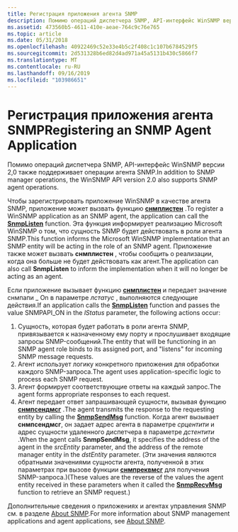 ```yaml
---
title: Регистрация приложения агента SNMP
description: Помимо операций диспетчера SNMP, API-интерфейс WinSNMP версии 2,0 также поддерживает операции агента SNMP.
ms.assetid: 473560b5-4611-410e-aeae-764c9c76e765
ms.topic: article
ms.date: 05/31/2018
ms.openlocfilehash: 40922469c52e33e4b5c2f408c1c107b6784529f5
ms.sourcegitcommit: 2d531328b6ed82d4ad971a45a5131b430c5866f7
ms.translationtype: MT
ms.contentlocale: ru-RU
ms.lasthandoff: 09/16/2019
ms.locfileid: "103986651"
---
```

# <a name="registering-an-snmp-agent-application"></a><span data-ttu-id="7f8e1-103">Регистрация приложения агента SNMP</span><span class="sxs-lookup"><span data-stu-id="7f8e1-103">Registering an SNMP Agent Application</span></span>

<span data-ttu-id="7f8e1-104">Помимо операций диспетчера SNMP, API-интерфейс WinSNMP версии 2,0 также поддерживает операции агента SNMP.</span><span class="sxs-lookup"><span data-stu-id="7f8e1-104">In addition to SNMP manager operations, the WinSNMP API version 2.0 also supports SNMP agent operations.</span></span>

<span data-ttu-id="7f8e1-105">Чтобы зарегистрировать приложение WinSNMP в качестве агента SNMP, приложение может вызвать функцию [**снмплистен**](/windows/desktop/api/Winsnmp/nf-winsnmp-snmplisten) .</span><span class="sxs-lookup"><span data-stu-id="7f8e1-105">To register a WinSNMP application as an SNMP agent, the application can call the [**SnmpListen**](/windows/desktop/api/Winsnmp/nf-winsnmp-snmplisten) function.</span></span> <span data-ttu-id="7f8e1-106">Эта функция информирует реализацию Microsoft WinSNMP о том, что сущность SNMP будет действовать в роли агента SNMP.</span><span class="sxs-lookup"><span data-stu-id="7f8e1-106">This function informs the Microsoft WinSNMP implementation that an SNMP entity will be acting in the role of an SNMP agent.</span></span> <span data-ttu-id="7f8e1-107">Приложение также может вызвать **снмплистен** , чтобы сообщить о реализации, когда она больше не будет действовать как агент.</span><span class="sxs-lookup"><span data-stu-id="7f8e1-107">The application can also call **SnmpListen** to inform the implementation when it will no longer be acting as an agent.</span></span>

<span data-ttu-id="7f8e1-108">Если приложение вызывает функцию [**снмплистен**](/windows/desktop/api/Winsnmp/nf-winsnmp-snmplisten) и передает значение снмпапи \_ On в параметре *лстатус* , выполняются следующие действия.</span><span class="sxs-lookup"><span data-stu-id="7f8e1-108">If an application calls the [**SnmpListen**](/windows/desktop/api/Winsnmp/nf-winsnmp-snmplisten) function and passes the value SNMPAPI\_ON in the *lStatus* parameter, the following actions occur:</span></span>

1.  <span data-ttu-id="7f8e1-109">Сущность, которая будет работать в роли агента SNMP, привязывается к назначенному ему порту и прослушивает входящие запросы SNMP-сообщений.</span><span class="sxs-lookup"><span data-stu-id="7f8e1-109">The entity that will be functioning in an SNMP agent role binds to its assigned port, and "listens" for incoming SNMP message requests.</span></span>
2.  <span data-ttu-id="7f8e1-110">Агент использует логику конкретного приложения для обработки каждого SNMP-запроса.</span><span class="sxs-lookup"><span data-stu-id="7f8e1-110">The agent uses application-specific logic to process each SNMP request.</span></span>
3.  <span data-ttu-id="7f8e1-111">Агент формирует соответствующие ответы на каждый запрос.</span><span class="sxs-lookup"><span data-stu-id="7f8e1-111">The agent forms appropriate responses to each request.</span></span>
4.  <span data-ttu-id="7f8e1-112">Агент передает ответ запрашивающей сущности, вызывая функцию [**снмпсендмсг**](/windows/desktop/api/Winsnmp/nf-winsnmp-snmpsendmsg) .</span><span class="sxs-lookup"><span data-stu-id="7f8e1-112">The agent transmits the response to the requesting entity by calling the [**SnmpSendMsg**](/windows/desktop/api/Winsnmp/nf-winsnmp-snmpsendmsg) function.</span></span> <span data-ttu-id="7f8e1-113">Когда агент вызывает **снмпсендмсг**, он задает адрес агента в параметре *срцентити* и адрес сущности удаленного диспетчера в параметре *дстентити* .</span><span class="sxs-lookup"><span data-stu-id="7f8e1-113">When the agent calls **SnmpSendMsg**, it specifies the address of the agent in the *srcEntity* parameter, and the address of the remote manager entity in the *dstEntity* parameter.</span></span> <span data-ttu-id="7f8e1-114">(Эти значения являются обратными значениями сущности агента, полученной в этих параметрах при вызове функции [**снмпреквмсг**](/windows/desktop/api/Winsnmp/nf-winsnmp-snmprecvmsg) для получения SNMP-запроса.)</span><span class="sxs-lookup"><span data-stu-id="7f8e1-114">(These values are the reverse of the values the agent entity received in these parameters when it called the [**SnmpRecvMsg**](/windows/desktop/api/Winsnmp/nf-winsnmp-snmprecvmsg) function to retrieve an SNMP request.)</span></span>

<span data-ttu-id="7f8e1-115">Дополнительные сведения о приложениях и агентах управления SNMP см. в разделе [About SNMP](about-snmp.md).</span><span class="sxs-lookup"><span data-stu-id="7f8e1-115">For more information about SNMP management applications and agent applications, see [About SNMP](about-snmp.md).</span></span>

 

 




